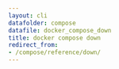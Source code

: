 ```yaml
---
layout: cli
datafolder: compose
datafile: docker_compose_down
title: docker compose down
redirect_from:
- /compose/reference/down/
---
```

